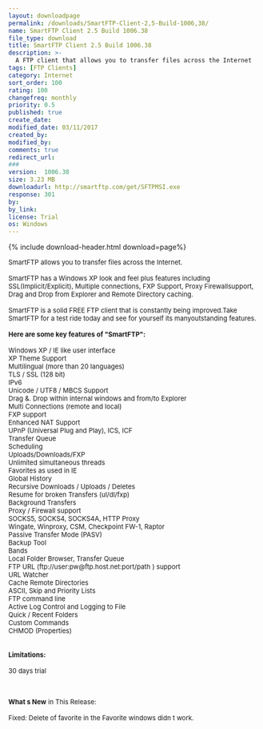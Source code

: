 ```yaml
---
layout: downloadpage
permalink: /downloads/SmartFTP-Client-2,5-Build-1006,38/
name: SmartFTP Client 2.5 Build 1006.38
file_type: download
title: SmartFTP Client 2.5 Build 1006.38
description: >-
  A FTP client that allows you to transfer files across the Internet
tags: [FTP Clients]
category: Internet
sort_order: 100
rating: 100
changefreq: monthly
priority: 0.5
published: true
create_date: 
modified_date: 03/11/2017
created_by: 
modified_by: 
comments: true
redirect_url: 
### 
version:  1006.38
size: 3.23 MB
downloadurl: http://smartftp.com/get/SFTPMSI.exe
response: 301
by: 
by_link: 
license: Trial 
os: Windows
---
```


{% include download-header.html download=page%}

<p style="fix-download-text !important">
<p><font size="2"><p>SmartFTP allows you to transfer files across the Internet. <br />
<br />
SmartFTP has a Windows XP look and feel plus features including SSL(Implicit/Explicit), Multiple connections, FXP Support, Proxy Firewallsupport, Drag and Drop from Explorer and Remote Directory caching.<br />
<br />
SmartFTP is a solid FREE FTP client that is constantly being improved.Take SmartFTP for a test ride today and see for yourself its manyoutstanding features.<br />
<br />
<span><strong>Here are some key features of "SmartFTP":</strong></span><br />
<br />
Windows XP / IE like user interface <br />
XP Theme Support <br />
Multilingual (more than 20 languages) <br />
TLS / SSL (128 bit) <br />
IPv6 <br />
Unicode / UTF8 / MBCS Support <br />
Drag &amp;. Drop within internal windows and from/to Explorer <br />
Multi Connections (remote and local) <br />
FXP support <br />
Enhanced NAT Support<br />
UPnP (Universal Plug and Play), ICS, ICF <br />
Transfer Queue<br />
Scheduling<br />
Uploads/Downloads/FXP<br />
Unlimited simultaneous threads <br />
Favorites as used in IE <br />
Global History <br />
Recursive Downloads / Uploads / Deletes <br />
Resume for broken Transfers (ul/dl/fxp) <br />
Background Transfers <br />
Proxy / Firewall support<br />
SOCKS5, SOCKS4, SOCKS4A, HTTP Proxy<br />
Wingate, Winproxy, CSM, Checkpoint FW-1, Raptor<br />
Passive Transfer Mode (PASV) <br />
Backup Tool <br />
Bands<br />
Local Folder Browser, Transfer Queue <br />
FTP URL (ftp://user:pw@ftp.host.net:port/path ) support <br />
URL Watcher <br />
Cache Remote Directories <br />
ASCII, Skip and Priority Lists <br />
FTP command line <br />
Active Log Control and Logging to File <br />
Quick / Recent Folders <br />
Custom Commands <br />
CHMOD (Properties) <br />
<br />
<br />
<span><strong>Limitations:</strong></span><br />
<br />
30 days trial <br />
</p>
<div class="celltext_big"><br />
<br />
<strong>What s New</strong> in This Release:<br />
<br />
Fixed: Delete of favorite in the Favorite windows didn t work.</div></p></p>
